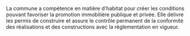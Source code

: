 La commune a compétence en matière d'habitat pour créer les conditions pouvant favoriser la promotion immobilière publique et privée. Elle délivre les permis de construire et assure le contrôle permanent de la conformité des réalisations et des constructions avec la réglementation en vigueur.